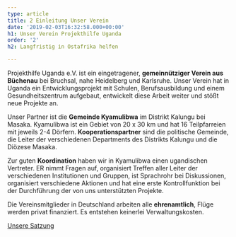 ```yaml
---
type: article
title: 2 Einleitung Unser Verein
date: '2019-02-03T16:32:58.000+00:00'
h1: Unser Verein Projekthilfe Uganda
order: '2'
h2: Langfristig in Ostafrika helfen

---
```

Projekthilfe Uganda e.V. ist ein eingetragener, **gemeinnütziger Verein aus Büchenau** bei Bruchsal, nahe Heidelberg und Karlsruhe. Unser Verein hat in Uganda ein Entwicklungsprojekt mit Schulen, Berufsausbildung und einem Gesundheitszentrum aufgebaut, entwickelt diese Arbeit weiter und stößt neue Projekte an.

Unser Partner ist die **Gemeinde Kyamulibwa** im Distrikt Kalungu bei Masaka. Kyamulibwa ist ein Gebiet von 20 x 30 km und hat 16 Teilpfarreien mit jeweils 2-4 Dörfern. **Kooperationspartner** sind die politische Gemeinde, die Leiter der verschiedenen Departments des Distrikts Kalungu und die Diözese Masaka.

Zur guten **Koordination** haben wir in Kyamulibwa einen ugandischen Vertreter. ER nimmt Fragen auf, organisiert Treffen aller Leiter der verschiedenen Institutionen und Gruppen, ist Sprachrohr bei Diskussionen, organisiert verschiedene Aktionen und hat eine erste Kontrollfunktion bei der Durchführung der von uns unterstützten Projekte.

Die Vereinsmitglieder in Deutschland arbeiten alle **ehrenamtlich**, Flüge werden privat finanziert. Es entstehen keinerlei Verwaltungskosten.

[Unsere Satzung](/uploads/SATZUNG-Projekthilfe-Uganda-e.V..pdf "Satzung")